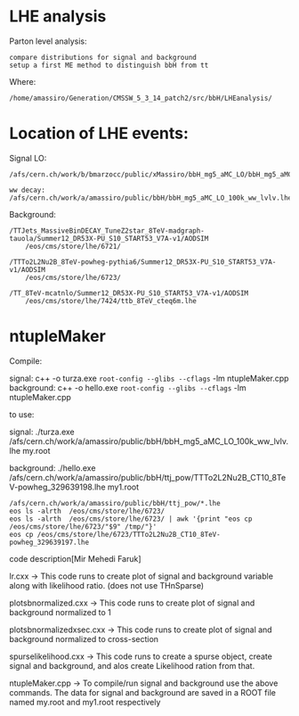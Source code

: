 LHE analysis
====

Parton level analysis:

    compare distributions for signal and background
    setup a first ME method to distinguish bbH from tt

Where:

    /home/amassiro/Generation/CMSSW_5_3_14_patch2/src/bbH/LHEanalysis/


Location of LHE events:
====

Signal LO:

    /afs/cern.ch/work/b/bmarzocc/public/xMassiro/bbH_mg5_aMC_LO/bbH_mg5_aMC_LO_100k.lhe

    ww decay:
    /afs/cern.ch/work/a/amassiro/public/bbH/bbH_mg5_aMC_LO_100k_ww_lvlv.lhe


Background:

    /TTJets_MassiveBinDECAY_TuneZ2star_8TeV-madgraph-tauola/Summer12_DR53X-PU_S10_START53_V7A-v1/AODSIM
        /eos/cms/store/lhe/6721/

    /TTTo2L2Nu2B_8TeV-powheg-pythia6/Summer12_DR53X-PU_S10_START53_V7A-v1/AODSIM
        /eos/cms/store/lhe/6723/

    /TT_8TeV-mcatnlo/Summer12_DR53X-PU_S10_START53_V7A-v1/AODSIM
        /eos/cms/store/lhe/7424/ttb_8TeV_cteq6m.lhe


ntupleMaker
====

Compile:

signal: c++ -o turza.exe `root-config --glibs --cflags` -lm ntupleMaker.cpp
background: c++ -o hello.exe `root-config --glibs --cflags` -lm ntupleMaker.cpp

to use:

signal:   ./turza.exe     /afs/cern.ch/work/a/amassiro/public/bbH/bbH_mg5_aMC_LO_100k_ww_lvlv.lhe    my.root 

background:   ./hello.exe     /afs/cern.ch/work/a/amassiro/public/bbH/ttj_pow/TTTo2L2Nu2B_CT10_8TeV-powheg_329639198.lhe    my1.root

    /afs/cern.ch/work/a/amassiro/public/bbH/ttj_pow/*.lhe
    eos ls -alrth  /eos/cms/store/lhe/6723/
    eos ls -alrth  /eos/cms/store/lhe/6723/ | awk '{print "eos cp /eos/cms/store/lhe/6723/"$9" /tmp/"}'
    eos cp /eos/cms/store/lhe/6723/TTTo2L2Nu2B_CT10_8TeV-powheg_329639197.lhe



code description[Mir Mehedi Faruk]



lr.cxx -> This code runs to create plot of signal and background variable along with likelihood ratio. (does not use THnSparse)

plotsbnormalized.cxx -> This code runs to create plot of signal and background normalized to 1

plotsbnormalizedxsec.cxx -> This code runs to create plot of signal and background normalized to cross-section

spurselikelihood.cxx -> This code runs to create a spurse object, create signal and background, and alos create Likelihood ration from that.

ntupleMaker.cpp -> To compile/run signal and background use the above commands. The data for signal and background are saved in a ROOT file named my.root and my1.root respectively
